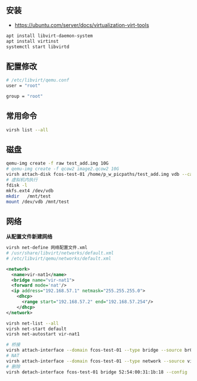 ## 安装

* https://ubuntu.com/server/docs/virtualization-virt-tools

```bash
apt install libvirt-daemon-system
apt install virtinst
systemctl start libvirtd
```

## 配置修改

```bash
# /etc/libvirt/qemu.conf
user = "root"

group = "root"
```

## 常用命令

```bash
virsh list --all
```

## 磁盘

```bash
qemu-img create -f raw test_add.img 10G
# qemu-img create -f qcow2 image2.qcow2 10G
virsh attach-disk fcos-test-01 /home/p_w_picpaths/test_add.img vdb --cache none
# 虚拟机内执行
fdisk -l
mkfs.ext4 /dev/vdb
mkdir   /mnt/test
mount /dev/vdb /mnt/test
```

## 网络

**从配置文件新建网络**

```bash
virsh net-define 网络配置文件.xml
# /usr/share/libvirt/networks/default.xml
# /etc/libvirt/qemu/networks/default.xml
```

```xml
<network>
  <name>vir-nat1</name>
  <bridge name="vir-nat1">
  <forward mode='nat'/>
  <ip address="192.168.57.1" netmask="255.255.255.0">
    <dhcp>
      <range start="192.168.57.2" end="192.168.57.254"/>
    </dhcp>
</network>
```

```bash
virsh net-list --all
virsh net-start default
virsh net-autostart vir-nat1
```

```bash
# 桥接
virsh attach-interface --domain fcos-test-01 --type bridge --source br0 --config
# NAT
virsh attach-interface --domain fcos-test-01 --type network --source vir-nat1 --config
# 删除
virsh detach-interface fcos-test-01 bridge 52:54:00:31:1b:18 --config
```
